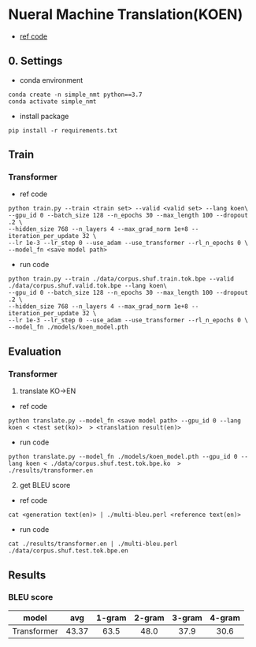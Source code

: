 # Nueral Machine Translation(KOEN)
- [ref code](https://github.com/kh-kim/simple-nmt)

## 0. Settings
- conda environment
```
conda create -n simple_nmt python==3.7
conda activate simple_nmt
```

- install package
```
pip install -r requirements.txt
```

## Train
### Transformer
- ref code
```
python train.py --train <train set> --valid <valid set> --lang koen\
--gpu_id 0 --batch_size 128 --n_epochs 30 --max_length 100 --dropout .2 \
--hidden_size 768 --n_layers 4 --max_grad_norm 1e+8 --iteration_per_update 32 \
--lr 1e-3 --lr_step 0 --use_adam --use_transformer --rl_n_epochs 0 \
--model_fn <save model path>
```
- run code

```
python train.py --train ./data/corpus.shuf.train.tok.bpe --valid ./data/corpus.shuf.valid.tok.bpe --lang koen\
--gpu_id 0 --batch_size 128 --n_epochs 30 --max_length 100 --dropout .2 \
--hidden_size 768 --n_layers 4 --max_grad_norm 1e+8 --iteration_per_update 32 \
--lr 1e-3 --lr_step 0 --use_adam --use_transformer --rl_n_epochs 0 \
--model_fn ./models/koen_model.pth
```
## Evaluation
### Transformer
1. translate KO->EN
- ref code
```
python translate.py --model_fn <save model path> --gpu_id 0 --lang koen < <test set(ko)>  > <translation result(en)>
```
- run code
```
python translate.py --model_fn ./models/koen_model.pth --gpu_id 0 --lang koen < ./data/corpus.shuf.test.tok.bpe.ko  > ./results/transformer.en
```

2. get BLEU score
- ref code
```
cat <generation text(en)> | ./multi-bleu.perl <reference text(en)>
```
- run code
```
cat ./results/transformer.en | ./multi-bleu.perl ./data/corpus.shuf.test.tok.bpe.en
```

## Results
### BLEU score
|model|avg|1-gram|2-gram|3-gram|4-gram|
|:---:|:---:|:---:|:---:|:---:|:---:|
|Transformer|43.37|63.5|48.0|37.9|30.6|


